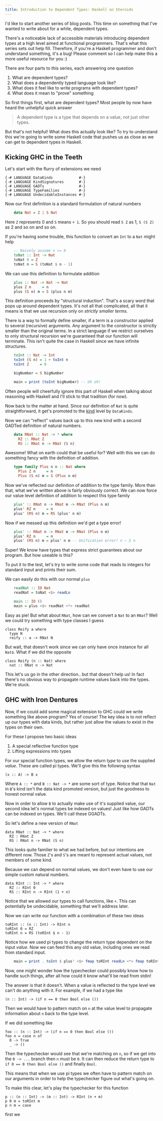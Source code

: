 ```yaml
---
title: Introduction to Dependent Types: Haskell on Steroids
---
```


I'd like to start another series of blog posts. This time on something
that I've wanted to write about for a while, dependent types.

There's a noticeable lack of accessible materials introducing
dependent types at a high level aimed at functional
programmers. That's what this series sets out help fill. Therefore, if
you're a Haskell programmer and don't understand something, it's a
bug! Please comment so I can help make this a more useful resource for
you :)

There are four parts to this series, each answering one question

 1. What are dependent types?
 2. What does a dependently typed language look like?
 3. What does it feel like to write programs with dependent types?
 4. What does it mean to "prove" something

So first things first, what are dependent types? Most people by now
have heard the unhelpful quick answer

> A dependent type is a type that depends on a value, not just other
> types.

But that's not helpful! What does this actually look like? To try to
understand this we're going to write some Haskell code that pushes us
as close as we can get to dependent types in Haskell.

## Kicking GHC in the Teeth

Let's start with the flurry of extensions we need

    {-# LANGUAGE DataKinds            #-}
    {-# LANGUAGE KindSignatures       #-}
    {-# LANGUAGE GADTs                #-}
    {-# LANGUAGE TypeFamilies         #-}
    {-# LANGUAGE UndecidableInstances #-}

Now our first definition is a standard formulation of natural numbers

``` haskell
    data Nat = Z | S Nat
```

Here `Z` represents 0 and `S` means `+ 1`. So you should read `S Z` as
1, `S (S Z)` as 2 and so on and so on.

If you're having some trouble, this function to convert an `Int` to a
`Nat` might help

``` haskell
    -- Naively assume n >= 0
    toNat :: Int -> Nat
    toNat 0 = Z
    toNat n = S (toNat $ n - 1)
```

We can use this definition to formulate addition

``` haskell
    plus :: Nat -> Nat -> Nat
    plus Z n     = n
    plus (S n) m = S (plus n m)
```

This definition proceeds by "structural induction". That's a scary
word that pops up around dependent types. It's not all that
complicated, all that it means is that we use recursion only on
*strictly smaller terms*.

There is a way to formally define smaller, if a term is a constructor
applied to several (recursive) arguments. Any argument to the
constructor is strictly smaller than the original terms. In a strict
language if we restrict ourselves to only structural recursion we're
guaranteed that our function will terminate. This isn't quite the
case in Haskell since we have infinite structures.

``` haskell
    toInt :: Nat -> Int
    toInt (S n) = 1 + toInt n
    toInt Z     = 0

    bigNumber = S bigNumber

    main = print (toInt bigNumber) -- Uh oh!
```

Often people will cheerfully ignore this part of Haskell when talking
about reasoning with Haskell and I'll stick to that tradition (for now).

Now back to the matter at hand. Since our definition of `Nat` is quite
straightforward, it get's promoted to the [kind][kind-exp] level by
`DataKinds`.

Now we can "reflect" values back up to this new kind with a second
GADTed definition of natural numbers.

``` haskell
    data RNat :: Nat -> * where
      RZ :: RNat Z
      RS :: RNat n -> RNat (S n)
```

Awesome! What on earth could that be useful for? Well with this we can
do something fancy with the definition of addition.


``` haskell
    type family Plus n m :: Nat where
      Plus Z n     = n
      Plus (S n) m = S (Plus n m)
```

Now we've reflected our definition of addition to the type
family. More than that, what we've written above is fairly obviously
correct. We can now force our value level definition of addition to
respect this type family

``` haskell
    plus' :: RNat n -> RNat m -> RNat (Plus n m)
    plus' RZ n     = n
    plus' (RS n) m = RS (plus' n m)
```

Now if we messed up this definition we'd get a type error!

``` haskell
    plus' :: RNat n -> RNat m -> RNat (Plus n m)
    plus' RZ n     = n
    plus' (RS n) m = plus' n m -- Unification error! n ~ S n
```

Super! We know have types that express strict guarantees about our
program. But how useable is this?

To put it to the test, let's try to write some code that reads to
integers for standard input and prints their sum.

We can easily do this with our normal `plus`

``` haskell
    readNat :: IO Nat
    readNat = toNat <$> readLn

    main :: IO ()
    main = plus <$> readNat <*> readNat
```

Easy as pie! But what about `RNat`, how can we convert a `Nat` to an
`RNat`? Well we could try something with type classes I guess

    class Reify a where
      type N
      reify :: a -> RNat N


But wait, that doesn't work since we can only have once instance for
all `Nat`s. What if we did the opposite

    class Reify (n :: Nat) where
      nat :: RNat n -> Nat

This let's us go in the other direction.. but that doesn't help us! In
fact there's no obvious way to propagate runtime values back into the
types. We're stuck.

## GHC with Iron Dentures

Now, if we could add some magical extension to GHC could we write
something like above program? Yes of course! The key idea is to not
reflect up our types with data kinds, but rather just allow the values
to exist in the types on their own.

For these I propose two basic ideas

 1. A special reflective function type
 2. Lifting expressions into types

For our special function types, we allow the return *type* to use the
supplied *value*. These are called pi types. We'll give this the
following syntax

    (x :: A) -> B x

Where `A :: *` and `B :: Nat -> *` are some sort of type. Notice that
that `Nat` in `B`'s kind isn't the data kind promoted version, but
just the goodness to honest normal value.

Now in order to allow `B` to actually make use of it's supplied value,
our second idea let's normal types be indexed on values! Just like how
GADTs can be indexed on types. We'll call these GGADTs.

So let's define a new version of `RNat`

    data RNat :: Nat -> * where
      RZ : RNat Z
      RS : RNat n -> RNat (S n)

This looks quite familier to what we had before, but our intentions
are different now. Those `Z`'s and `S`'s are meant to represent actual
values, not members of some kind.

Because we can depend on normal values, we don't even have to use our
simple custom natural numbers.

    data RInt :: Int -> * where
      RZ :: RInt 0
      RS :: RInt n -> RInt (1 + n)

Notice that we allowed our types to call functions, like `+`. This can
potentially be undecidable, something that we'll address later.

Now we can write our function with a combination of these two ideas

    toRInt :: (n :: Int) -> RInt n
    toRInt 0 = RZ
    toRInt n = RS (toRInt $ n - 1)

Notice how we used pi types to change the return type dependent on the
input *value*. Now we can feed this any old value, including ones we
read from standard input.


``` haskell
    main = print . toInt $ plus' <$> fmap toRInt readLn <*> fmap toRInt readLn
```

Now, one might wonder how the typechecker could possibly know how to
handle such things, after all how could it know what'll be read from
stdin!

The answer is that it doesn't. When a value is reflected to the type
level we can't do anything with it. For example, if we had a type like

    (n :: Int) -> (if n == 0 then Bool else ())

Then we would have to pattern match on `n` at the value level to
propagate information about `n` back to the type level.

If we did something like

    foo :: (n :: Int) -> (if n == 0 then Bool else ())
    foo n = case n of
      0 -> True
      _ -> ()

Then the typechecker would see that we're matching on `n`, so if we
get into the `0 -> ...` branch then `n` must be `0`. It can then
reduce the return type to `if 0 == 0 then Bool else ()` and finally
`Bool`.

This means that when we use pi types we often have to pattern match on
our arguments in order to help the typechecker figure out what's going
on.

To make this clear, let's play the typechecker for this function

    p :: (n :: Int) -> (m :: Int) -> RInt (n + m)
    p 0 m = toRInt m
    p n m = case

first we 


[kind-exp]: /posts/2014-02-10-types-kinds-and-sorts.markdown
